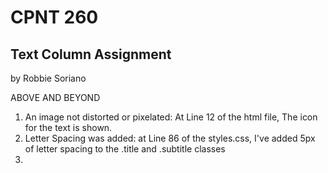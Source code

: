# CPNT 260
## Text Column Assignment
by Robbie Soriano

ABOVE AND BEYOND
1. An image not distorted or pixelated: At Line 12 of the html file, The icon for the text is shown.
2.  Letter Spacing was added: at Line 86 of the styles.css, I've added 5px of letter spacing to the .title and .subtitle classes
3.  
